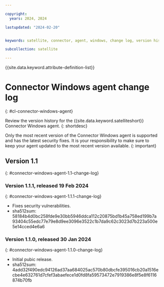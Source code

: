 ```yaml
---

copyright:
  years: 2024, 2024

lastupdated: "2024-02-20"


keywords: satellite, connector, agent, windows, change log, version history

subcollection: satellite

---
```


{{site.data.keyword.attribute-definition-list}}

# Connector Windows agent change log
{: #cl-connector-windows-agent}

Review the version history for the {{site.data.keyword.satelliteshort}} Connector Windows agent.
{: shortdesc}

Only the most recent version of the Connector Windows agent is supported and has the latest security fixes. It is your responsibility to make sure to keep your agent updated to the most recent version available. 
{: important}


## Version 1.1
{: #connector-windows-agent-1.1-change-log}

### Version 1.1.1, released 19 Feb 2024
{: #connector-windows-agent-1.1.1-change-log}

- Fixes security vulnerabilities.
- sha512sum: 58184b4d0bc258fde9e30bb5946ddca112c20875bd1b45a758ed199b7a93404c55edc77e79e8d9ee3096e3522c1b7da9c62c3023d7b223a500e5e14cced4e6a6

### Version 1.1.0, released 30 Jan 2024
{: #connector-windows-agent-1.1.0-change-log}

- Initial pubic release.
- sha512sum: 4add32f490edc94126ad37aa684025ac570b80dbcfe395016cb20a1516ecbe4e632761d7cfef3abaefece1d0fd8fa59573472e7919386e8f5e8f6116874b70fb
